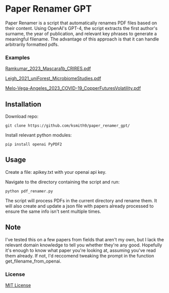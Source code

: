 # Paper Renamer GPT

Paper Renamer is a script that automatically renames PDF files based on their content. Using OpenAI's GPT-4, the script extracts the first author's surname, the year of publication, and relevant key phrases to generate a meaningful filename. The advantage of this approach is that it can handle arbitrarily formatted pdfs. 

### Examples
[Ramkumar_2023_Mascara1b_CRIRES.pdf](https://arxiv.org/pdf/2308.07157.pdf)

[Leigh_2021_uniForest_MicrobiomeStudies.pdf](https://www.biorxiv.org/content/10.1101/2021.05.17.444491v1.full.pdf)

[Melo-Vega-Angeles_2023_COVID-19_CopperFuturesVolatility.pdf](https://www.mdpi.com/2227-7099/11/7/200)
## Installation
Download repo:
```
git clone https://github.com/ksmith9/paper_renamer_gpt/
```
Install relevant python modules:
```
pip install openai PyPDF2
```
## Usage
Create a file: apikey.txt with your openai api key.

Navigate to the directory containing the script and run:

```
python pdf_renamer.py
```

The script will process PDFs in the current directory and rename them. It will also create and update a json file with papers already processed to ensure the same info isn't sent multiple times. 

## Note
I've tested this on a few papers from fields that aren't my own, but I lack the relevant domain knowledge to tell you whether they're any good. Hopefully it's enough to know what paper you're looking at, assuming you've read them already. If not, I'd reccomend tweaking the prompt in the function get_filename_from_openai.

### License

[MIT License](https://choosealicense.com/licenses/mit/)

